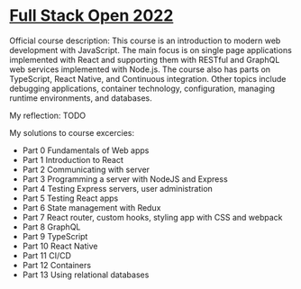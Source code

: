 # [Full Stack Open 2022](https://fullstackopen.com/en/)

Official course description: This course is an introduction to modern web development with JavaScript. The main focus is on single page applications implemented with React and supporting them with RESTful and GraphQL web services implemented with Node.js. The course also has parts on TypeScript, React Native, and Continuous integration. Other topics include debugging applications, container technology, configuration, managing runtime environments, and databases.

My reflection: TODO

My solutions to course excercies:

- Part 0 Fundamentals of Web apps
- Part 1 Introduction to React
- Part 2 Communicating with server
- Part 3 Programming a server with NodeJS and Express
- Part 4 Testing Express servers, user administration
- Part 5 Testing React apps
- Part 6 State management with Redux
- Part 7 React router, custom hooks, styling app with CSS and webpack
- Part 8 GraphQL
- Part 9 TypeScript
- Part 10 React Native
- Part 11 CI/CD
- Part 12 Containers
- Part 13 Using relational databases
